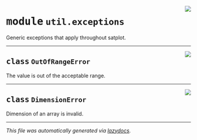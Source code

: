 <!-- markdownlint-disable -->

<a href="../spherapy/util/exceptions.py#L0"><img align="right" style="float:right;" src="https://img.shields.io/badge/-source-cccccc?style=flat-square"></a>

# <kbd>module</kbd> `util.exceptions`
Generic exceptions that apply throughout satplot. 



---

<a href="../spherapy/util/exceptions.py#L3"><img align="right" style="float:right;" src="https://img.shields.io/badge/-source-cccccc?style=flat-square"></a>

## <kbd>class</kbd> `OutOfRangeError`
The value is out of the acceptable range. 





---

<a href="../spherapy/util/exceptions.py#L6"><img align="right" style="float:right;" src="https://img.shields.io/badge/-source-cccccc?style=flat-square"></a>

## <kbd>class</kbd> `DimensionError`
Dimension of an array is invalid. 







---

_This file was automatically generated via [lazydocs](https://github.com/ml-tooling/lazydocs)._
